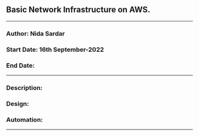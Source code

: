 ## Basic Network Infrastructure on AWS.
---
### Author: Nida Sardar
### Start Date: 16th September-2022
### End Date: 
---

### Description:

### Design:

### Automation:

---

